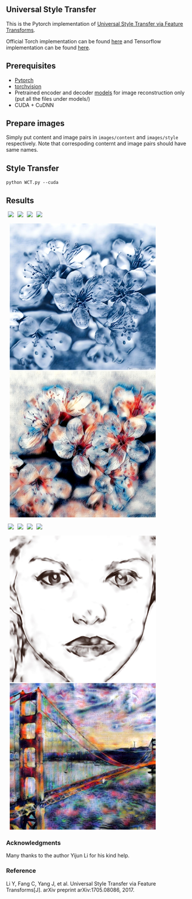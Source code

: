 ## Universal Style Transfer

This is the Pytorch implementation of [Universal Style Transfer via Feature Transforms](https://arxiv.org/pdf/1705.08086.pdf).

Official Torch implementation can be found [here](https://github.com/Yijunmaverick/UniversalStyleTransfer) and Tensorflow implementation can be found [here](https://github.com/eridgd/WCT-TF).

## Prerequisites
- [Pytorch](http://pytorch.org/)
- [torchvision](https://github.com/pytorch/vision)
- Pretrained encoder and decoder [models](https://github.com/zhutao100/deep-transfer/tree/master/models/autoencoder_vgg19) for image reconstruction only (put all the files under models/)
- CUDA + CuDNN

## Prepare images
Simply put content and image pairs in `images/content` and `images/style` respectively. Note that correspoding conternt and image pairs should have same names.


## Style Transfer

```
python WCT.py --cuda
```

## Results
<img src="images/content/in1.jpg" width="200" hspace="5"><img src="images/style/in1.jpg" width="200" hspace="5"><img src="images/content/in3.jpg" width="200" hspace="5"><img src="images/style/in3.jpg" width="200" hspace="5">

<img src="samples/in1.jpg" width="400" hspace="10"><img src="samples/in3.jpg" width="400" hspace="10">

<img src="images/content/in2.jpg" width="200" hspace="5"><img src="images/style/in2.jpg" width="200" hspace="5"><img src="images/content/in4.jpg" width="200" hspace="5"><img src="images/style/in4.jpg" width="200" hspace="5">

<img src="samples/in2.jpg" width="400" hspace="10"><img src="samples/in4.jpg" width="400" hspace="10">

### Acknowledgments
Many thanks to the author Yijun Li for his kind help.

### Reference
Li Y, Fang C, Yang J, et al. Universal Style Transfer via Feature Transforms[J]. arXiv preprint arXiv:1705.08086, 2017.
